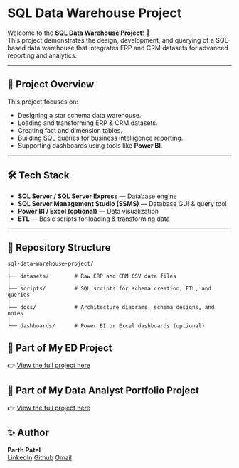 # SQL Data Warehouse Project

Welcome to the **SQL Data Warehouse Project**! 🚀  
This project demonstrates the design, development, and querying of a SQL-based data warehouse that integrates ERP and CRM datasets for advanced reporting and analytics.

---

## 📌 Project Overview
This project focuses on:
- Designing a star schema data warehouse.
- Loading and transforming ERP & CRM datasets.
- Creating fact and dimension tables.
- Building SQL queries for business intelligence reporting.
- Supporting dashboards using tools like **Power BI**.

---

## 🛠️ Tech Stack
- **SQL Server / SQL Server Express** — Database engine
- **SQL Server Management Studio (SSMS)** — Database GUI & query tool
- **Power BI / Excel (optional)** — Data visualization
- **ETL** — Basic scripts for loading & transforming data

---


## 📂 Repository Structure

```
sql-data-warehouse-project/
│
├── datasets/        # Raw ERP and CRM CSV data files
│
├── scripts/         # SQL scripts for schema creation, ETL, and queries
│
├── docs/            # Architecture diagrams, schema designs, and notes
│
└── dashboards/      # Power BI or Excel dashboards (optional)
```

## 🔗 **Part of My ED Project**
👉 [View the full project here](https://github.com/parthkumarmpatel/SQL-Data-Warehouse)
## 🔗 **Part of My Data Analyst Portfolio Project**
👉 [View the full project here](https://github.com/parthkumarmpatel/SQL-Data-Analyst-Portfolio-)


## ✨ Author
**Parth Patel**  
[LinkedIn](https://www.linkedin.com/in/parthkumar-patel21)
[Github](https://github.com/parthkumarmpatel)
[Gmail](connectpmpatel@gmail.com)

 
